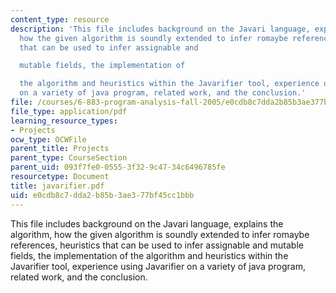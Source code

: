 ```yaml
---
content_type: resource
description: 'This file includes background on the Javari language, explains the algorithm,
  how the given algorithm is soundly extended to infer romaybe references, heuristics
  that can be used to infer assignable and

  mutable fields, the implementation of

  the algorithm and heuristics within the Javarifier tool, experience using Javarifier
  on a variety of java program, related work, and the conclusion.'
file: /courses/6-883-program-analysis-fall-2005/e0cdb8c7dda2b85b3ae377bf45cc1bbb_javarifier.pdf
file_type: application/pdf
learning_resource_types:
- Projects
ocw_type: OCWFile
parent_title: Projects
parent_type: CourseSection
parent_uid: 093f7fe0-0555-3f32-9c47-34c6496785fe
resourcetype: Document
title: javarifier.pdf
uid: e0cdb8c7-dda2-b85b-3ae3-77bf45cc1bbb
---
```

This file includes background on the Javari language, explains the algorithm, how the given algorithm is soundly extended to infer romaybe references, heuristics that can be used to infer assignable and
mutable fields, the implementation of
the algorithm and heuristics within the Javarifier tool, experience using Javarifier on a variety of java program, related work, and the conclusion.

